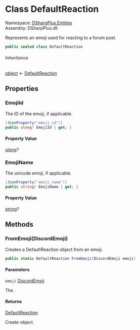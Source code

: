 # Class DefaultReaction

Namespace: [DSharpPlus.Entities](DSharpPlus.Entities.md)  
Assembly: DSharpPlus.dll

Represents an emoji used for reacting to a forum post.

```csharp
public sealed class DefaultReaction
```

###### Inheritance

[object](https://learn.microsoft.com/dotnet/api/system.object) ← 
[DefaultReaction](DSharpPlus.Entities.DefaultReaction.md)

## Properties

### <a id="DSharpPlus_Entities_DefaultReaction_EmojiId"></a>EmojiId

The ID of the emoji, if applicable.

```csharp
[JsonProperty("emoji_id")]
public ulong? EmojiId { get; }
```

#### Property Value

[ulong](https://learn.microsoft.com/dotnet/api/system.uint64)?

### <a id="DSharpPlus_Entities_DefaultReaction_EmojiName"></a>EmojiName

The unicode emoji, if applicable.

```csharp
[JsonProperty("emoji_name")]
public string? EmojiName { get; }
```

#### Property Value

[string](https://learn.microsoft.com/dotnet/api/system.string)?

## Methods

### <a id="DSharpPlus_Entities_DefaultReaction_FromEmoji_DSharpPlus_Entities_DiscordEmoji_"></a>FromEmoji\(DiscordEmoji\)

Creates a DefaultReaction object from an emoji.

```csharp
public static DefaultReaction FromEmoji(DiscordEmoji emoji)
```

#### Parameters

`emoji` [DiscordEmoji](DSharpPlus.Entities.DiscordEmoji.md)

The <xref href="DSharpPlus.Entities.DiscordEmoji" data-throw-if-not-resolved="false"></xref>.

#### Returns

[DefaultReaction](DSharpPlus.Entities.DefaultReaction.md)

Create <xref href="DSharpPlus.Entities.DefaultReaction" data-throw-if-not-resolved="false"></xref> object.

